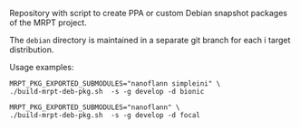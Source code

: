 Repository with script to create PPA or custom Debian snapshot packages of the
MRPT project.

The `debian` directory is maintained in a separate git branch for each i
target distribution.


Usage examples:

    MRPT_PKG_EXPORTED_SUBMODULES="nanoflann simpleini" \
    ./build-mrpt-deb-pkg.sh  -s -g develop -d bionic

    MRPT_PKG_EXPORTED_SUBMODULES="nanoflann" \
    ./build-mrpt-deb-pkg.sh  -s -g develop -d focal
